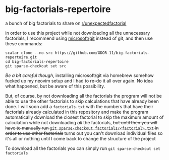 # big-factorials-repertoire
a bunch of big factorials to share on <a href="https://reddit.com/r/unexpectedfactorial">r/unexpectedfactorial</a>

in order to use this project while not downloading all the unnecessary factorials, I recommend using <a href="https://github.com/microsoft/git?tab=readme-ov-file">microsoft/git</a> instead of git, and then use these commands:
```
scalar clone --no-src https://github.com/GDOR-11/big-factorials-repertoire.git
cd big-factorials-repertoire
git sparse-checkout set src
```
*Be a bit careful though*, installing microsoft/git via homebrew somehow fucked up my neovim setup and I had to re-do it all over again. No idea what happened, but be aware of this possibility.

But, of course, by not downloading all the factorials the program will not be able to use the other factorials to skip calculations that have already been done. I will soon add a ```factorials.txt``` with the numbers that have their factorials already calculated in this repository and make the program automatically download the closest factorial to skip the maximum amount of calculation while not downloading *all* the factorials, ~~but until then you will have to manually run ```git sparse-checkout factorials/<factorial>.txt``` in order to use other factorials~~ turns out you can't download individual files so it's all or nothing until I come back to change the structure of the project

To download all the factorials you can simply run ```git sparse-checkout set factorials```
